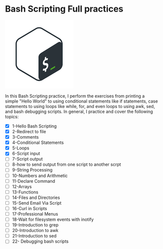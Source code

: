 
# Bash Scripting Full practices

![Bash screen](../assets/bash.png)

In this Bash Scripting practice, I perform the exercises from printing a simple "Hello World" to using conditional statements like if statements, case statements to using loops like while, for, and even loops to using awk, sed, and bash debugging scripts. In general, I practice and cover the following topics:

- [x] 1-Hello Bash Scripting
- [x] 2-Redirect to file
- [x] 3-Comments
- [x] 4-Conditional Statements
- [x] 5-Loops
- [x] 6-Script input
- [ ] 7-Script output
- [ ] 8-how to send output from one script to another scrpt
- [ ] 9-String Processing
- [ ] 10-Numbers and Arithmetic
- [ ] 11-Declare Command
- [ ] 12-Arrays
- [ ] 13-Functions
- [ ] 14-Files and Directories
- [ ] 15-Send Email Via Script
- [ ] 16-Curl in Scripts
- [ ] 17-Professional Menus
- [ ] 18-Wait for filesystem events with inotify
- [ ] 19-Introduction to grep
- [ ] 20-Introduction to awk
- [ ] 21-Introduction to sed
- [ ] 22- Debugging bash scripts